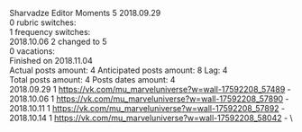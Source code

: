 Sharvadze	Editor Moments 5 2018.09.29\
0 rubric switches:\
1 frequency switches:\
2018.10.06 2 changed to 5 \
0 vacations:\
Finished on 2018.11.04\
Actual posts amount: 4	Anticipated posts amount: 8	 Lag: 4
\
Total posts amount: 4	Posts dates amount: 4\
2018.09.29 1 https://vk.com/mu_marveluniverse?w=wall-17592208_57489 -	\
2018.10.06 1 https://vk.com/mu_marveluniverse?w=wall-17592208_57890 -	\
2018.10.11 1 https://vk.com/mu_marveluniverse?w=wall-17592208_57892 -	\
2018.10.14 1 https://vk.com/mu_marveluniverse?w=wall-17592208_58042 -	\
